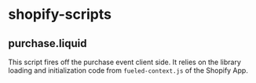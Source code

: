 # shopify-scripts

## purchase.liquid

This script fires off the purchase event client side. It relies on the library loading
and initialization code from `fueled-context.js` of the Shopify App.